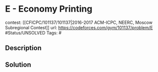 # E - Economy Printing

contest: [[CFICPC/101137/101137|2016-2017 ACM-ICPC, NEERC, Moscow Subregional Contest]]
url: https://codeforces.com/gym/101137/problem/E
#Status/UNSOLVED
Tags: #

## Description

## Solution

